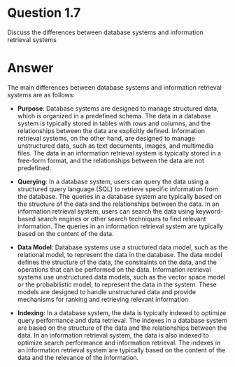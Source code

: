 # Question 1.7 #

Discuss the differences between database systems and information retrieval
systems

# Answer #

The main differences between database systems and information retrieval systems are as follows:

- **Purpose**: Database systems are designed to manage structured data, which is organized in a predefined schema. The data in a database system is typically stored in tables with rows and columns, and the relationships between the data are explicitly defined. Information retrieval systems, on the other hand, are designed to manage unstructured data, such as text documents, images, and multimedia files. The data in an information retrieval system is typically stored in a free-form format, and the relationships between the data are not predefined.

- **Querying**: In a database system, users can query the data using a structured query language (SQL) to retrieve specific information from the database. The queries in a database system are typically based on the structure of the data and the relationships between the data. In an information retrieval system, users can search the data using keyword-based search engines or other search techniques to find relevant information. The queries in an information retrieval system are typically based on the content of the data.

- **Data Model**: Database systems use a structured data model, such as the relational model, to represent the data in the database. The data model defines the structure of the data, the constraints on the data, and the operations that can be performed on the data. Information retrieval systems use unstructured data models, such as the vector space model or the probabilistic model, to represent the data in the system. These models are designed to handle unstructured data and provide mechanisms for ranking and retrieving relevant information.

- **Indexing**: In a database system, the data is typically indexed to optimize query performance and data retrieval. The indexes in a database system are based on the structure of the data and the relationships between the data. In an information retrieval system, the data is also indexed to optimize search performance and information retrieval. The indexes in an information retrieval system are typically based on the content of the data and the relevance of the information.


